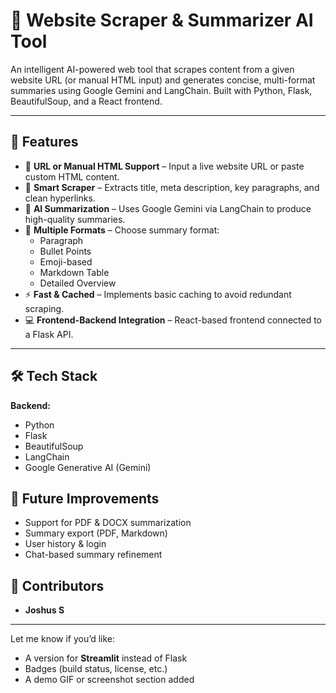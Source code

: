 # 🧠 Website Scraper & Summarizer AI Tool

An intelligent AI-powered web tool that scrapes content from a given website URL (or manual HTML input) and generates concise, multi-format summaries using Google Gemini and LangChain. Built with Python, Flask, BeautifulSoup, and a React frontend.

---

## 🚀 Features

- 🔗 **URL or Manual HTML Support** – Input a live website URL or paste custom HTML content.
- 🧼 **Smart Scraper** – Extracts title, meta description, key paragraphs, and clean hyperlinks.
- 🧠 **AI Summarization** – Uses Google Gemini via LangChain to produce high-quality summaries.
- 🧾 **Multiple Formats** – Choose summary format:
  - Paragraph
  - Bullet Points
  - Emoji-based
  - Markdown Table
  - Detailed Overview
- ⚡ **Fast & Cached** – Implements basic caching to avoid redundant scraping.
- 💻 **Frontend-Backend Integration** – React-based frontend connected to a Flask API.

---

## 🛠️ Tech Stack

**Backend:**
- Python
- Flask
- BeautifulSoup
- LangChain
- Google Generative AI (Gemini)

## 📌 Future Improvements

- Support for PDF & DOCX summarization
- Summary export (PDF, Markdown)
- User history & login
- Chat-based summary refinement

## 🤝 Contributors

- **Joshus S** 

---

Let me know if you’d like:
- A version for **Streamlit** instead of Flask
- Badges (build status, license, etc.)
- A demo GIF or screenshot section added
